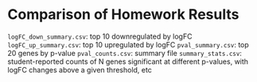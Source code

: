 # Comparison of Homework Results


`logFC_down_summary.csv`: top 10 downregulated by logFC
`logFC_up_summary.csv`: top 10 upregulated by logFC
`pval_summary.csv`: top 20 genes by p-value 
`pval_counts.csv`: summary file 
`summary_stats.csv`: student-reported counts of N genes significant at different p-values, with logFC changes above a given threshold, etc
